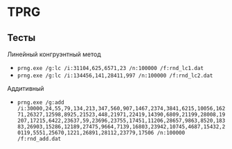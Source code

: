 # TPRG
## Тесты
Линейный конгруэнтный метод
* `prng.exe /g:lc /i:31104,625,6571,23 /n:100000 /f:rnd_lc1.dat`
* `prng.exe /g:lc /i:134456,141,28411,997 /n:100000 /f:rnd_lc2.dat`

Аддитивный 
* `prng.exe /g:add /i:30000,24,55,79,134,213,347,560,907,1467,2374,3841,6215,10056,16271,26327,12598,8925,21523,448,21971,22419,14390,6809,21199,28008,19207,17215,6422,23637,59,23696,23755,17451,11206,28657,9863,8520,18383,26903,15286,12189,27475,9664,7139,16803,23942,10745,4687,15432,20119,5551,25670,1221,26891,28112,23779,17506 /n:100000 /f:rnd_add.dat`

